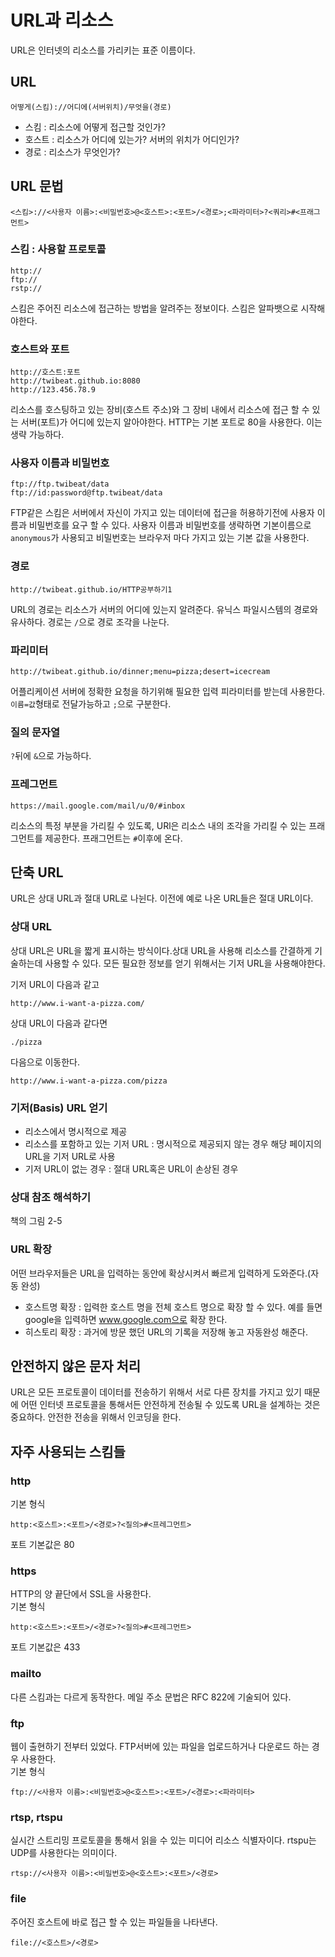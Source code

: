 URL과 리소스
===

URL은 인터넷의 리소스를 가리키는 표준 이름이다.

## URL

```
어떻게(스킴)://어디에(서버위치)/무엇을(경로)
```
- 스킴 : 리소스에 어떻게 접근할 것인가?
- 호스트 : 리소스가 어디에 있는가? 서버의 위치가 어디인가?
- 경로 : 리소스가 무엇인가?

## URL 문법
```
<스킴>://<사용자 이름>:<비밀번호>@<호스트>:<포트>/<경로>;<파라미터>?<쿼리>#<프래그먼트>
```

### 스킴 : 사용할 프로토콜
```
http://
ftp://
rstp://
```
스킴은 주어진 리소스에 접근하는 방법을 알려주는 정보이다. 스킴은 알파뱃으로 시작해야한다.

### 호스트와 포트
```
http://호스트:포트
http://twibeat.github.io:8080
http://123.456.78.9
```
리소스를 호스팅하고 있는 장비(호스트 주소)와 그 장비 내에서 리소스에 접근 할 수 있는 서버(포트)가 어디에 있는지 알아야한다. HTTP는 기본 포트로 80을 사용한다. 이는 생략 가능하다.

### 사용자 이름과 비밀번호
```
ftp://ftp.twibeat/data
ftp://id:password@ftp.twibeat/data
```
FTP같은 스킴은 서버에서 자신이 가지고 있는 데이터에 접근을 허용하기전에 사용자 이름과 비밀번호를 요구 할 수 있다. 사용자 이름과 비밀번호를 생략하면 기본이름으로 `anonymous`가 사용되고 비밀번호는 브라우저 마다 가지고 있는 기본 값을 사용한다.

### 경로
```
http://twibeat.github.io/HTTP공부하기1
```
URL의 경로는 리소스가 서버의 어디에 있는지 알려준다. 유닉스 파일시스템의 경로와 유사하다. 경로는 `/`으로 경로 조각을 나눈다.

### 파리미터
```
http://twibeat.github.io/dinner;menu=pizza;desert=icecream
```
어플리케이션 서버에 정확한 요청을 하기위해 필요한 입력 피라미터를 받는데 사용한다. `이름=값`형태로 전달가능하고 `;`으로 구분한다. 

### 질의 문자열
`?`뒤에 `&`으로 가능하다.

### 프레그먼트
```
https://mail.google.com/mail/u/0/#inbox
```

리소스의 특정 부분을 가리킬 수 있도록, URl은 리소스 내의 조각을 가리킬 수 있는 프래그먼트를 제공한다. 프래그먼트는 `#`이후에 온다.

## 단축 URL
URL은 상대 URL과 절대 URL로 나뉜다. 이전에 예로 나온 URL들은 절대 URL이다.

### 상대 URL
상대 URL은 URL을 짧게 표시하는 방식이다.상대 URL을 사용해 리소스를 간결하게 기술하는데 사용할 수 있다. 모든 필요한 정보를 얻기 위해서는 기저 URL을 사용해야한다.   

기저 URL이 다음과 같고
```
http://www.i-want-a-pizza.com/
```
상대 URL이 다음과 같다면
```
./pizza
```
다음으로 이동한다.
```
http://www.i-want-a-pizza.com/pizza
```

### 기저(Basis) URL 얻기
- 리소스에서 명시적으로 제공
- 리소스를 포함하고 있는 기저 URL : 명시적으로 제공되지 않는 경우 해당 페이지의 URL을 기저 URL로 사용
- 기저 URL이 없는 경우 : 절대 URL혹은 URL이 손상된 경우

### 상대 참조 해석하기
책의 그림 2-5

### URL 확장
어떤 브라우저들은 URL을 입력하는 동안에 확상시켜서 빠르게 입력하게 도와준다.(자동 완성)
- 호스트명 확장 : 입력한 호스트 명을 전체 호스트 명으로 확장 할 수 있다. 예를 들면 google을 입력하면 www.google.com으로 확장 한다.
- 히스토리 확장 : 과거에 방문 했던 URL의 기록을 저장해 놓고 자동완성 해준다.

## 안전하지 않은 문자 처리
URL은 모든 프로토콜이 데이터를 전송하기 위해서 서로 다른 장치를 가지고 있기 때문에 어떤 인터넷 프로토콜을 통해서든 안전하게 전송될 수 있도록 URL을 설계하는 것은 중요하다.
안전한 전송을 위해서 인코딩을 한다.

## 자주 사용되는 스킴들

### http
기본 형식 
```
http:<호스트>:<포트>/<경로>?<질의>#<프레그먼트>
```
포트 기본값은 80

### https
HTTP의 양 끝단에서 SSL을 사용한다.   
기본 형식 
```
http:<호스트>:<포트>/<경로>?<질의>#<프레그먼트>
```
포트 기본값은 433

### mailto
다른 스킴과는 다르게 동작한다. 메일 주소 문법은 RFC 822에 기술되어 있다.

### ftp
웹이 출현하기 전부터 있었다. FTP서버에 있는 파일을 업로드하거나 다운로드 하는 경우 사용한다.  
기본 형식
```
ftp://<사용자 이름>:<비밀번호>@<호스트>:<포트>/<경로>:<파라미터>
```

### rtsp, rtspu
실시간 스트리밍 프로토콜을 통해서 읽을 수 있는 미디어 리소스 식별자이다. rtspu는 UDP를 사용한다는 의미이다.
```
rtsp://<사용자 이름>:<비밀번호>@<호스트>:<포트>/<경로>
```

### file
주어진 호스트에 바로 접근 할 수 있는 파일들을 나타낸다.
```
file://<호스트>/<경로>
```


